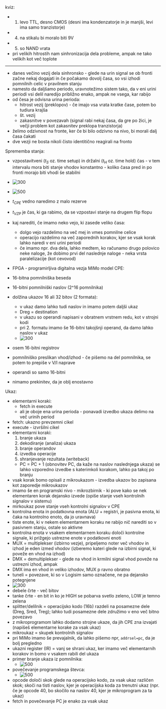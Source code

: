 kviz:
- 1. levo TTL, desno CMOS (desni ima kondenzatorje in je manjši, levi ima samo tranzistorje)
- 4. na stikalu bi moralo biti 9V
- 5. so NAND vrata
- pri velikih hitrostih nam sinhronizacija dela probleme, ampak ne tako velikih kot več toplote

---

- danes večino vezij dela sinhronsko - glede na urin signal se ob fronti začne nekaj dogajati in če počakamo dovolj časa, so vsi izhodi pomnilnih celic v pravilnem stanju
- namesto da daljšamo periodo, uravnotežimo sistem tako, da v eni urini periodi vsi delil naredijo približno enako, ampak ne vsega, kar rabijo
- od česa je odvisna urina perioda:
	- hitrost vezij (preklopov) - če imajo vsa vrata kratke čase, potem bo tudiura krajša
	- št. vezij
	- zakasnitve v povezavah (signal rabi nekaj časa, da gre po žici, je večji problem kot zakasnitev preklopa tranzistorja)
- želimo odzivnost na fronte, ker če bi bilo odzivno na nivo, bi morali dalj časa čakati
- dve vezji ne bosta nikoli čisto identitično reagirali na fronto

Sprememba stanja:
- vzpostavitveni ($t_S$ oz. time setup) in držalni ($t_H$ oz. time hold) čas - v tem intervalu mora biti stanje vhodov konstantno - koliko časa pred in po fronti morajo biti vhodi še stabilni
- ![300](../../Images2/Pasted%20image%2020241105112835.png)
- ![500](../../Images2/Pasted%20image%2020241105113216.png)
- $t_{CPE}$ vedno naredimo z malo rezerve
- $t_{VZP}$ je čas, ki ga rabimo, da se vzpostavi stanje na drugem flip flopu

- kaj narediti, če imamo neko vejo, ki zasede veliko časa:
	- dolgo vejo razdelimo na več mej in vmes pomnilne celice
	- operacijo razdelimo na več zaporednih korakov, kjer se vsak korak lahko naredi v eni urini periodi
	- če imamo npr. dva dela, lahko medtem, ko računamo drugo polovico neke naloge, že dobimo prvi del naslednje naloge - neka vrsta paralelizacije (kot cevovod)

- FPGA - programirljiva digitalna vezja
MiMo model CPE:
- 16-bitna pomnilniška beseda
- 16-bitni pomnilniški naslov (2^16 pomnilnika)
- dolžina ukazov 16 ali 32 bitov (2 formata):
	- v ukaz damo lahko tudi naslov in imamo potem daljši ukaz
	- Dreg = destination
	- v ukazu so operandi napisani v obratnem vrstnem redu, kot v strojni kodi
	- pri 2. formatu imamo še 16-bitni takojšnji operand, da damo lahko naslov v ukaz
	- ![300](../../Images2/Pasted%20image%2020241105115947.png)
- osem 16-bitni registrov
- pomnilniško preslikan vhod/izhod - če pišemo na del pomnilnika, se potem to prepiše v V/I naprave
- operandi so samo 16-bitni
- nimamo prekinitev, da je oblj enostavno

Ukaz:
- elementarni koraki:
	- fetch in execute
	- ali je oboje ena urina perioda - ponavadi izvedbo ukaza delimo na več urinih period
- fetch: ukazno prevzemni cikel
- execute - izvršilni cikel
- elementarni koraki:
	1. branje ukaza
	2. dekodiranje (analiza) ukaza
	3. branje operandov
	4. izvedba operacije
	5. shranjevanje rezultata (writeback)
	- PC = PC + 1 (obnovitev PC, da kaže na naslov naslednjega ukaza) se lahko vzporedno izvedbe s katerimkoli korakom, lahko pa takoj po branju
- vsak korak bomo opisali z mikroukazom - izvedba ukazov bo zapisana kot zaporedje mikroukazov
- imamo še en programski nivo - mikrozbirnik - ki pove kako se nek elementaren korak dejansko izvede (opiše stanje vseh kontrolnih signalov v sistemu)
- mirkoukaz pove stanje vseh kontrolni signalov v CPE
- kontrolna enota in podatkovna enota (ALU + registri, je pasivna enota, ki čaka na kontrolno enoto, da jo uravnava)
- tiste enote, ki v nekem elementarnem koraku ne rabijo nič narediti so v pasivnem stanju, ostale so aktivne
- kontrolna enota v vsakem elementarnem koraku določi kontrolne signale, ki prižgejo ustrezne enote v podatkovni enoti
- MUX = multiplekser (izbirno vezje), pripeljemo noter več vhodov in izhod je eden izmed vhodov (izberemo kateri glede na izbirni signal, ki poveže en vhod na izhod)
- DMX = demultiplekser - glede na vhod in krmilni signal vhod poveže na ustrezni izhod, ampak
- DMX ima en vhod in veliko izhodov, MUX p ravno obratno
- tuneli = povezave, ki so v Logisim samo označene, ne pa dejansko potegnjene
- ![300](../../Images2/Pasted%20image%2020241105123137.png)
- debele črte - več bitov
- tanke črte - en bit in ko je HIGH se pobarva svetlo zeleno, LOW je temno zelena
- splitter/delilnik = operacijsko kodo (16b) razdeli na posamezne dele (Dreg, Sred, Treg); lahko tudi posamezne dele združimo v eno več bitno povezavo
- z mikroprogramom lahko dodamo strojne ukaze, da jih CPE zna izvajati (napišeš elementarne korake za vsak ukaz)
- mikroukaz = skupek kontrolnih signalov
- pri MiMo imamo še prevajalnik, da lahko pišemo npr, `addrsel=pc`, da je bolj pregledno
- ukazni register (IR) = vanj se shrani ukaz, ker imamo več elementarnih korakov in bomo v vsakem rabili del ukaza
- primer branje ukaza iz pomnilnika:
	- ![500](../../Images2/Pasted%20image%2020241105124119.png)
- povečevanje programskega števca:
	- ![500](../../Images2/Pasted%20image%2020241105124427.png)
- opcode določi skok glede na operacijsko kodo, za vsak ukaz različen skok; skoči na tisti naslov, kjer je operacijska koda za trenutni ukaz (npr. če je opcode 40, bo skočilo na naslov 40, kjer je mikroprogram za ta ukaz)
- fetch in povečevanje PC  je enako za vsak ukaz